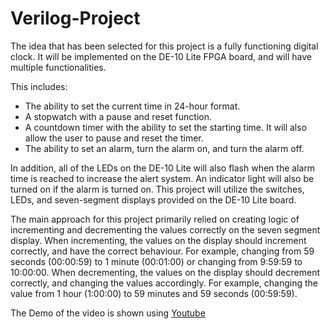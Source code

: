 # Verilog-Project
The idea that has been selected for this project is a fully functioning digital clock. It will be
implemented on the DE-10 Lite FPGA board, and will have multiple functionalities. 

This includes: 
- The ability to set the current time in 24-hour format.
- A stopwatch with a pause and reset function. 
- A countdown timer with the ability to set the starting time. It will also allow the user to pause and reset the timer. 
- The ability to set an alarm, turn the alarm on, and turn the alarm off. 

In addition, all of the LEDs on the DE-10 Lite will also flash when the alarm time is reached to increase
the alert system. An indicator light will also be turned on if the alarm is turned on.
This project will utilize the switches, LEDs, and seven-segment displays provided on the
DE-10 Lite board.

The main approach for this project primarily relied on creating logic of incrementing and
decrementing the values correctly on the seven segment display. When incrementing, the
values on the display should increment correctly, and have the correct behaviour. For
example, changing from 59 seconds (00:00:59) to 1 minute (00:01:00) or changing from
9:59:59 to 10:00:00. When decrementing, the values on the display should decrement
correctly, and changing the values accordingly. For example, changing the value from 1 hour
(1:00:00) to 59 minutes and 59 seconds (00:59:59).

The Demo of the video is shown using [Youtube](https://youtu.be/UiNgvwflMiM)
